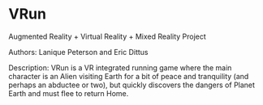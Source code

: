 # VRun
Augmented Reality + Virtual Reality + Mixed Reality Project 

Authors: Lanique Peterson and Eric Dittus

Description:
VRun is a VR integrated running game where the main character is an Alien visiting Earth for a bit of peace and tranquility (and perhaps an abductee or two), but quickly discovers the dangers of Planet Earth and must flee to return Home.

  


